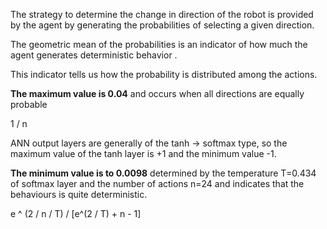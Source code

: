 The strategy to determine the change in direction of the robot is provided by the agent by generating the probabilities of selecting a given direction.

The geometric mean of the probabilities is an indicator of how much the agent generates deterministic behavior .

This indicator tells us how the probability is distributed among the actions.

**The maximum value is 0.04**
 and occurs when all directions are equally probable

1 / n

ANN output layers are generally of the tanh -> softmax type, so the maximum value of the tanh layer is +1 and the minimum value -1.

**The minimum value is to 0.0098** determined by the temperature T=0.434 of softmax layer and the number of actions n=24 and indicates that the behaviours is quite deterministic.

e ^ (2 / n / T) / [e^(2 / T) + n - 1]
